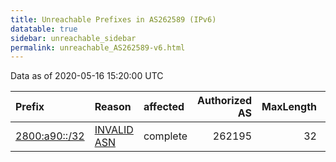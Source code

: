 ```yaml
---
title: Unreachable Prefixes in AS262589 (IPv6)
datatable: true
sidebar: unreachable_sidebar
permalink: unreachable_AS262589-v6.html
---
```


Data as of 2020-05-16 15:20:00 UTC


<div class="datatable-begin"></div>

| Prefix                                               | Reason                                                                                                | affected   |   Authorized AS |   MaxLength | Anchor                                         |   unreachable /48s |
|:-----------------------------------------------------|:------------------------------------------------------------------------------------------------------|:-----------|----------------:|------------:|:-----------------------------------------------|-------------------:|
| [2800:a90::/32](https://stat.ripe.net/2800:a90::/32) | [INVALID ASN](https://rpki-validator.ripe.net/announcement-preview?asn=AS262589&prefix=2800:a90::/32) | complete   |          262195 |          32 | [LACNIC](unreachable_LACNIC_RPKI_Root-v6.html) |              65536 |

<div class="datatable-end"></div>